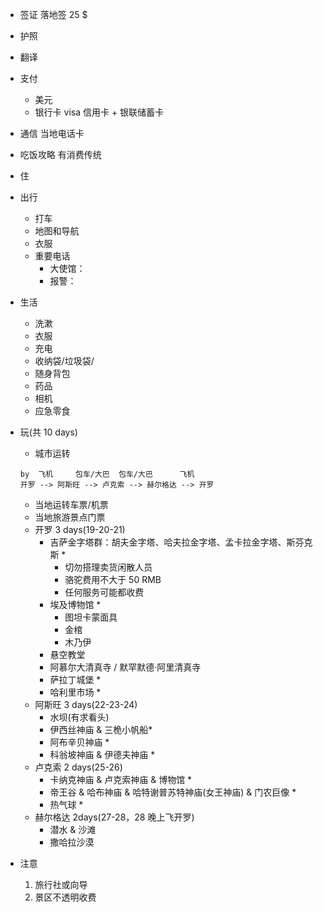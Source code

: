 - 签证
落地签 25 $
- 护照
- 翻译
- 支付
  - 美元
  - 银行卡 visa 信用卡 + 银联储蓄卡
- 通信
当地电话卡
- 吃饭攻略
有消费传统
- 住
- 出行
  - 打车
  - 地图和导航
  - 衣服
  - 重要电话
    - 大使馆：
    - 报警：
- 生活
  - 洗漱
  - 衣服
  - 充电
  - 收纳袋/垃圾袋/
  - 随身背包
  - 药品
  - 相机
  - 应急零食

- 玩(共 10 days)
  - 城市运转   
  ```
  by  飞机     包车/大巴  包车/大巴      飞机
  开罗 --> 阿斯旺 --> 卢克索 --> 赫尔格达 --> 开罗
  ``` 
  - 当地运转车票/机票
  - 当地旅游景点门票
  - 开罗 3 days(19-20-21)
    - 吉萨金字塔群：胡夫金字塔、哈夫拉金字塔、孟卡拉金字塔、斯芬克斯 *
      - 切勿搭理卖货闲散人员
      - 骆驼费用不大于 50 RMB
      - 任何服务可能都收费
    - 埃及博物馆 *
      - 图坦卡蒙面具
      - 金棺
      - 木乃伊
    - 悬空教堂
    - 阿慕尔大清真寺 / 默罕默德·阿里清真寺 
    - 萨拉丁城堡 *
    - 哈利里市场 *
  - 阿斯旺 3 days(22-23-24)
    - 水坝(有求看头)
    - 伊西丝神庙 & 三桅小帆船*
    - 阿布辛贝神庙 *
    - 科翁坡神庙 & 伊德夫神庙 *
  - 卢克索 2 days(25-26)
    - 卡纳克神庙 & 卢克索神庙 & 博物馆 *
    - 帝王谷 & 哈布神庙 & 哈特谢普苏特神庙(女王神庙) & 门农巨像 *
    - 热气球 *
  - 赫尔格达 2days(27-28，28 晚上飞开罗)
    - 潜水 & 沙滩
    - 撒哈拉沙漠

- 注意
  1. 旅行社或向导
  2. 景区不透明收费
  
  